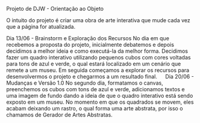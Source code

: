 Projeto de DJW - Orientação ao Objeto

O intuito do projeto é criar uma obra de arte interativa que mude cada vez que a página for atualizada.

Dia 13/06 - Brainstorm e Exploração dos Recursos
No dia em que recebemos a proposta do projeto, inicialmente debatemos e depois decidimos a melhor ideia e como executá-la da melhor forma. Decidimos fazer um quadro interativo utilizando pequenos cubos com cores voltadas para tons de azul e verde, o qual estará localizado em um cenário que remete a um museu. Em seguida começamos a explorar os recursos para desenvolvermos o projeto e chegarmos a um resultado final.
 
Dia 20/06 - Mudanças e Versão 1.0 
No segundo dia, formatamos o canvas, preenchemos os cubos com tons de azul e verde, adicionamos textos e uma imagem de fundo dando a ideia de que o quadro interativo está sendo exposto em um museu. No momento em que os quadrados se movem, eles acabam deixando um rastro, o qual forma uma arte abstrata, por isso o chamamos de Gerador de Artes Abstratas.
